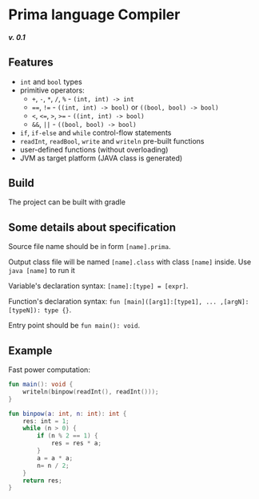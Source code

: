 # Prima language Compiler
##### v. 0.1

## Features

- `int` and `bool` types
- primitive operators: 
    - `+`, `-`, `*`, `/`, `%` - `(int, int) -> int`
    - `==`, `!=` - `((int, int) -> bool)` or `((bool, bool) -> bool)`
    - `<`, `<=`, `>`, `>=` - `((int, int) -> bool)` 
    - `&&`, `||` - `((bool, bool) -> bool)`
- `if`, `if-else` and `while` control-flow statements 
- `readInt`, `readBool`, `write` and `writeln` pre-built functions
- user-defined functions (without overloading)
- JVM as target platform (JAVA class is generated)

## Build
The project can be built with gradle

## Some details about specification
Source file name should be in form `[name].prima`.
 
Output class file will be named `[name].class` with class `[name]` inside.
Use `java [name]` to run it

Variable's declaration syntax: `[name]:[type] = [expr]`. 

Function's declaration syntax: `fun [main]([arg1]:[type1], ... ,[argN]:[typeN]): type {}`.

Entry point should be `fun main(): void`.

## Example
Fast power computation:
```kotlin
fun main(): void {
    writeln(binpow(readInt(), readInt()));
}

fun binpow(a: int, n: int): int {
    res: int = 1;
    while (n > 0) {
        if (n % 2 == 1) {
            res = res * a;
        }
        a = a * a;
        n= n / 2;
    }
    return res;
}
```